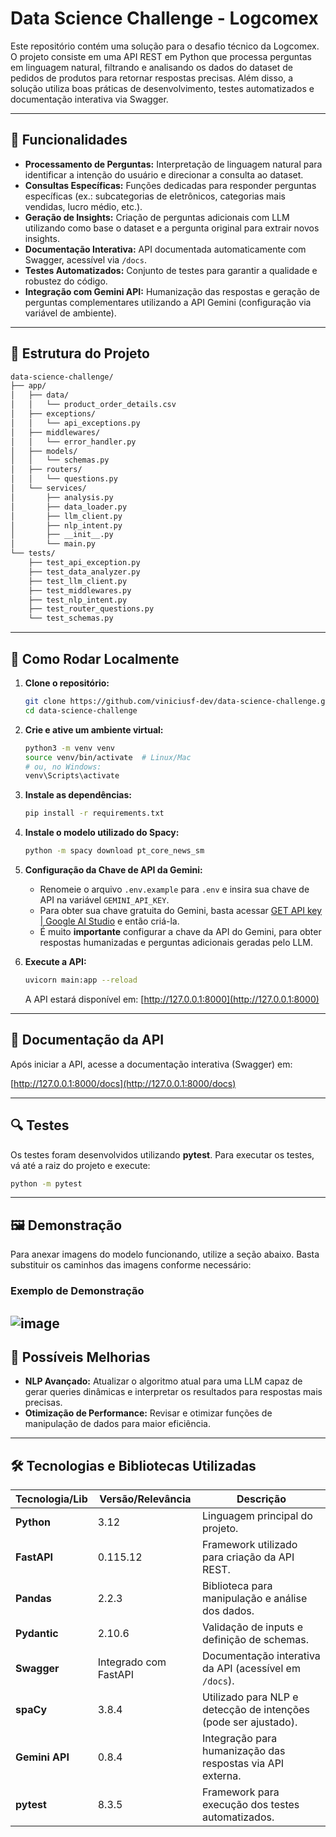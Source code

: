 # Data Science Challenge - Logcomex

Este repositório contém uma solução para o desafio técnico da Logcomex. O projeto consiste em uma API REST em Python que processa perguntas em linguagem natural, filtrando e analisando os dados do dataset de pedidos de produtos para retornar respostas precisas. Além disso, a solução utiliza boas práticas de desenvolvimento, testes automatizados e documentação interativa via Swagger.

---

## 📌 Funcionalidades

- **Processamento de Perguntas:** Interpretação de linguagem natural para identificar a intenção do usuário e direcionar a consulta ao dataset.
- **Consultas Específicas:** Funções dedicadas para responder perguntas específicas (ex.: subcategorias de eletrônicos, categorias mais vendidas, lucro médio, etc.).
- **Geração de Insights:** Criação de perguntas adicionais com LLM utilizando como base o dataset e a pergunta original para extrair novos insights.
- **Documentação Interativa:** API documentada automaticamente com Swagger, acessível via `/docs`.
- **Testes Automatizados:** Conjunto de testes para garantir a qualidade e robustez do código.
- **Integração com Gemini API:** Humanização das respostas e geração de perguntas complementares utilizando a API Gemini (configuração via variável de ambiente).

---

## 📂 Estrutura do Projeto

```bash
data-science-challenge/
├── app/
│   ├── data/
│   │   └── product_order_details.csv
│   ├── exceptions/
│   │   └── api_exceptions.py
│   ├── middlewares/
│   │   └── error_handler.py
│   ├── models/
│   │   └── schemas.py
│   ├── routers/
│   │   └── questions.py
│   └── services/
│       ├── analysis.py
│       ├── data_loader.py
│       ├── llm_client.py
│       ├── nlp_intent.py
│       ├── __init__.py
│       └── main.py
└── tests/
    ├── test_api_exception.py
    ├── test_data_analyzer.py
    ├── test_llm_client.py
    ├── test_middlewares.py
    ├── test_nlp_intent.py
    ├── test_router_questions.py
    └── test_schemas.py

```

---

## 🚀 Como Rodar Localmente

1. **Clone o repositório:**

   ```bash
   git clone https://github.com/viniciusf-dev/data-science-challenge.git
   cd data-science-challenge
   ```

2. **Crie e ative um ambiente virtual:**

   ```bash
   python3 -m venv venv
   source venv/bin/activate  # Linux/Mac
   # ou, no Windows:
   venv\Scripts\activate
   ```

3. **Instale as dependências:**

   ```bash
   pip install -r requirements.txt
   ```

5. **Instale o modelo utilizado do Spacy:**

   ```bash
   python -m spacy download pt_core_news_sm
   ```

6. **Configuração da Chave de API da Gemini:**

   - Renomeie o arquivo `.env.example` para `.env` e insira sua chave de API na variável `GEMINI_API_KEY`.
   - Para obter sua chave gratuita do Gemini, basta acessar [GET API key | Google AI Studio](https://aistudio.google.com/apikey) e então criá-la.
   - É muito <b>importante</b> configurar a chave da API do Gemini, para obter respostas humanizadas e perguntas adicionais geradas pelo LLM.

7. **Execute a API:**

   ```bash
   uvicorn main:app --reload
   ```

   A API estará disponível em: [http://127.0.0.1:8000](http://127.0.0.1:8000)

---

## 📝 Documentação da API

Após iniciar a API, acesse a documentação interativa (Swagger) em:

[http://127.0.0.1:8000/docs](http://127.0.0.1:8000/docs)

---

## 🔍 Testes

Os testes foram desenvolvidos utilizando **pytest**. Para executar os testes, vá até a raiz do projeto e execute:

```bash
python -m pytest
```
---

## 🖼️ Demonstração

Para anexar imagens do modelo funcionando, utilize a seção abaixo. Basta substituir os caminhos das imagens conforme necessário:

### Exemplo de Demonstração

![image](https://github.com/user-attachments/assets/02e5530e-050d-4038-92fc-bf794a6e3ad6)
---

## 🔧 Possíveis Melhorias

- **NLP Avançado:** Atualizar o algoritmo atual para uma LLM capaz de gerar queries dinâmicas e interpretar os resultados para respostas mais precisas.
- **Otimização de Performance:** Revisar e otimizar funções de manipulação de dados para maior eficiência.

---

## 🛠️ Tecnologias e Bibliotecas Utilizadas

| Tecnologia/Lib     | Versão/Relevância   | Descrição                                                      |
|--------------------|---------------------|------------------------------------------------------------------|
| **Python**         | 3.12                | Linguagem principal do projeto.                                  |
| **FastAPI**        | 0.115.12            | Framework utilizado para criação da API REST.                    |
| **Pandas**         | 2.2.3               | Biblioteca para manipulação e análise dos dados.                 |
| **Pydantic**       | 2.10.6              | Validação de inputs e definição de schemas.                      |
| **Swagger**        | Integrado com FastAPI | Documentação interativa da API (acessível em `/docs`).             |
| **spaCy**          | 3.8.4               | Utilizado para NLP e detecção de intenções (pode ser ajustado).    |
| **Gemini API**     | 0.8.4               | Integração para humanização das respostas via API externa.         |
| **pytest**         | 8.3.5               | Framework para execução dos testes automatizados.                |

